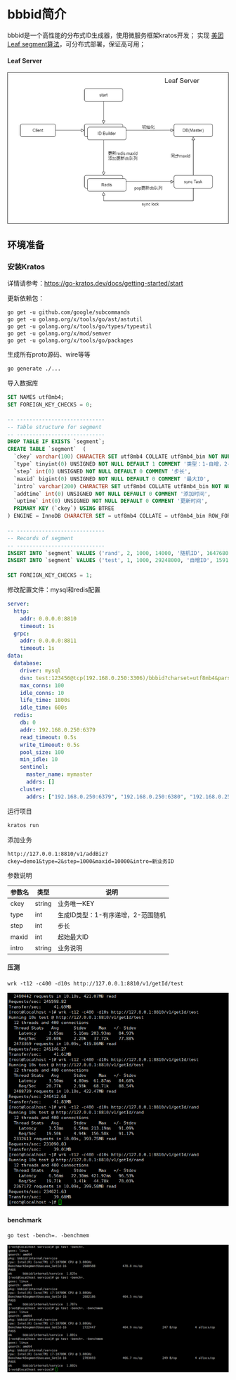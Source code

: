 # bbbid简介

bbbid是一个高性能的分布式ID生成器，使用微服务框架kratos开发；
实现 [美团Leaf segment算法](https://tech.meituan.com/2019/03/07/open-source-project-leaf.html)，可分布式部署，保证高可用；

#### Leaf Server

![bbbid-cn](https://github.com/imsoul/bbbid/blob/main/assets/bbbid-cn.png?raw=true)



## 环境准备

### 安装Kratos
详情请参考：https://go-kratos.dev/docs/getting-started/start

更新依赖包：
```bigquery
go get -u github.com/google/subcommands
go get -u golang.org/x/tools/go/ast/astutil
go get -u golang.org/x/tools/go/types/typeutil
go get -u golang.org/x/mod/semver
go get -u golang.org/x/tools/go/packages
```

生成所有proto源码、wire等等
```bash
go generate ./...
```

导入数据库

```sql
SET NAMES utf8mb4;
SET FOREIGN_KEY_CHECKS = 0;

-- ----------------------------
-- Table structure for segment
-- ----------------------------
DROP TABLE IF EXISTS `segment`;
CREATE TABLE `segment`  (
  `ckey` varchar(100) CHARACTER SET utf8mb4 COLLATE utf8mb4_bin NOT NULL COMMENT '业务key',
  `type` tinyint(0) UNSIGNED NOT NULL DEFAULT 1 COMMENT '类型：1-自增，2-随机',
  `step` int(0) UNSIGNED NOT NULL DEFAULT 0 COMMENT '步长',
  `maxid` bigint(0) UNSIGNED NOT NULL DEFAULT 0 COMMENT '最大ID',
  `intro` varchar(200) CHARACTER SET utf8mb4 COLLATE utf8mb4_bin NOT NULL DEFAULT '' COMMENT '备注说明',
  `addtime` int(0) UNSIGNED NOT NULL DEFAULT 0 COMMENT '添加时间',
  `uptime` int(0) UNSIGNED NOT NULL DEFAULT 0 COMMENT '更新时间',
  PRIMARY KEY (`ckey`) USING BTREE
) ENGINE = InnoDB CHARACTER SET = utf8mb4 COLLATE = utf8mb4_bin ROW_FORMAT = Dynamic;

-- ----------------------------
-- Records of segment
-- ----------------------------
INSERT INTO `segment` VALUES ('rand', 2, 1000, 14000, '随机ID', 1647680509, 1647680509);
INSERT INTO `segment` VALUES ('test', 1, 1000, 29248000, '自增ID', 1591706686, 1620815148);

SET FOREIGN_KEY_CHECKS = 1;
```



修改配置文件：mysql和redis配置

```yaml
server:
  http:
    addr: 0.0.0.0:8810
    timeout: 1s
  grpc:
    addr: 0.0.0.0:8811
    timeout: 1s
data:
  database:
    driver: mysql
    dsn: test:123456@tcp(192.168.0.250:3306)/bbbid?charset=utf8mb4&parseTime=True&loc=Local
    max_conns: 100
    idle_conns: 10
    life_time: 1800s
    idle_time: 600s
  redis:
    db: 0
    addr: 192.168.0.250:6379
    read_timeout: 0.5s
    write_timeout: 0.5s
    pool_size: 100
    min_idle: 10
    sentinel:
      master_name: mymaster
      addrs: []
    cluster:
      addrs: ["192.168.0.250:6379", "192.168.0.250:6380", "192.168.0.251:6379", "192.168.0.251:6380", "192.168.0.252:6379", "192.168.0.252:6380"]
```



运行项目

```bash
kratos run
```



添加业务

```
http://127.0.0.1:8810/v1/addBiz?ckey=demo1&type=2&step=1000&maxid=10000&intro=新业务ID
```

参数说明

| 参数名 | 类型   | 说明                               |
| ------ | ------ | ---------------------------------- |
| ckey   | string | 业务唯一KEY                        |
| type   | int    | 生成ID类型：1-有序递增，2-范围随机 |
| step   | int    | 步长                               |
| maxid  | int    | 起始最大ID                         |
| intro  | string | 业务说明                           |



#### 压测

```
wrk -t12 -c400 -d10s http://127.0.0.1:8810/v1/getId/test
```



![wrk](https://github.com/imsoul/bbbid/blob/main/assets/wrk2.png?raw=true)

#### benchmark

```
go test -bench=. -benchmem
```

![bench](https://github.com/imsoul/bbbid/blob/main/assets/bench2.png?raw=true)
